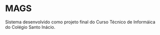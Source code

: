 # MAGS
 Sistema desenvolvido como projeto final do Curso Técnico de Informáica do Colégio Santo Inácio.

